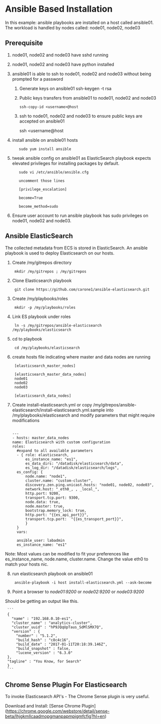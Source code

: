 Ansible Based Installation
==========================

In this example: ansible playbooks are installed on a host called ansible01. 
The workload is handled by nodes called: node01, node02, node03

## Prerequisite
1. node01, node02 and node03 have sshd running
2. node01, node02 and node03 have python installed
3. ansible01 is able to ssh to node01, node02 and node03 without being prompted for a password
     1. Generate keys on ansible01
     	   ssh-keygen -t rsa
     2. Public keys transfers from ansible01 to node01, node02 and node03
     
          ```ssh-copy-id <username>@host```
     3. ssh to node01, node02 and node03 to ensure public keys are accepted 
        on ansible01
        
          ssh <username@host
4. install ansible on ansible01 hosts

	      sudo yum install ansible
5. tweak ansible config on ansible01 as ElasticSearch playbook expects elevated privileges 
   for installing packages by default.
   
          sudo vi /etc/ansible/ansible.cfg
          
          uncomment those lines
          
          [privilege_escalation]
          
          become=True
          
          become_method=sudo
6. Ensure user account to run ansible playbook has sudo privileges on node01, node02 and node03.
      


## Ansible ElasticSearch

The collected metadata from ECS is stored in ElasticSearch. An ansible playbook is used 
to deploy Elasticsearch on our hosts. 


1. Create /my/gitrepos directory

	    mkdir /my/gitrepos ; /my/gitrepos
	
2. Clone Elasticsearch playbook

	    git clone https://github.com/carone1/ansible-elasticsearch.git
	
3. Create /my/playbooks/roles

	    mkdir -p /my/playbooks/roles
	
4. Link ES playbook under roles

        ln -s /my/gitrepos/ansible-elasticsearch /my/playbooks/elasticsearch
    
5. cd to playbook

	    cd /my/playbooks/elasticsearch
	
6. create hosts file indicating where master and data nodes are running

	    [elasticsearch_master_nodes]

	    [elasticsearch_master_data_nodes]
	    node01
	    node02
	    node03

	    [elasticsearch_data_nodes]
7. Create install-elasticsearch.yml or 
   copy /my/gitrepos/ansible-elasticsearch/install-elasticsearch.yml.sample into /my/playbooks/elasticsearch
   and modify parameters that might require modifications 

      ```
      
      ---
      - hosts: master_data_nodes
      name: Elasticsearch with custom configuration
      roles:
        #expand to all available parameters
        - { role: elasticsearch,
            es_instance_name: "es1",
            es_data_dirs: "/datadisk/elasticsearch/data",
            es_log_dir: "/datadisk/elasticsearch/logs",
        es_config: {
            node.name: "node1",
            cluster.name: "custom-cluster",
            discovery.zen.ping.unicast.hosts: "node01, node02, node03",
            network.host: "_eth0_, , _local_",
            http.port: 9200,
            transport.tcp.port: 9300,
            node.data: true,
            node.master: true,
            bootstrap.memory_lock: true,
            http.port: "{{es_api_port}}",
            transport.tcp.port:  "{{es_transport_port}}",
            }
        }
        vars:

        ansible_user: labadmin
        es_instance_name: "es1"
      ```   
        
        

Note: Most values can be modified to fit your preferences like es_instance_name, 
      node.name, cluster.name. Change the value eth0 to match your hosts nic.
      
8. run elasticsearch playbook on ansible01

	    ansible-playbook -i host install-elasticsearch.yml --ask-become
    
9. Point a browser to *node01:9200* or *node02:9200* or *node03:9200*

Should be getting an output like this.

     ```
     {
       "name" : "192.168.0.10-es1",
       "cluster_name" : "analytics-cluster",
       "cluster_uuid" : "hP9JQqUpTaus_SdMlSMX7Q",
       "version" : {
         "number" : "5.1.2",
         "build_hash" : "c8c4c16",
         "build_date" : "2017-01-11T20:18:39.146Z",
         "build_snapshot" : false,
         "lucene_version" : "6.3.0"
     },
     "tagline" : "You Know, for Search"
     }
     ```

## Chrome Sense Plugin For Elasticsearch

To invoke Elasticsearch API's - The Chrome Sense plugin is very useful.

Download and Install: [Sense Chrome Plugin] (https://chrome.google.com/webstore/detail/sense-beta/lhjgkmllcaadmopgmanpapmpjgmfcfig?hl=en)





